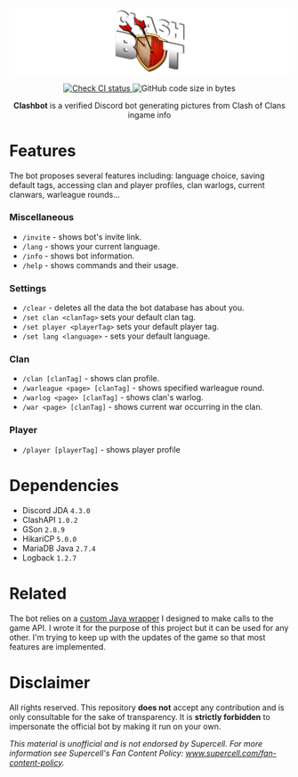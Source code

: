 ![Clashbot banner](/src/main/resources/icons/clashbot-banner.png)

<p align="center">
  <a href="https://github.com/Lycoon/clashbot/actions/workflows/check-ci.yml">
    <img alt="Check CI status" src="https://github.com/Lycoon/clashbot/actions/workflows/check-ci.yml/badge.svg?branch=dev">
  </a>
  <img alt="GitHub code size in bytes" src="https://img.shields.io/github/languages/code-size/Lycoon/clashbot">
</p>

<p align="center">
  <b>Clashbot</b> is a verified Discord bot generating pictures from Clash of Clans ingame info
</p>

# Features
The bot proposes several features including: language choice, saving default tags, accessing clan and player profiles, clan warlogs, current clanwars, warleague rounds...

### Miscellaneous
- `/invite` - shows bot's invite link.
- `/lang` - shows your current language.
- `/info` - shows bot information.
- `/help` - shows commands and their usage.

### Settings
- `/clear` - deletes all the data the bot database has about you.
- `/set clan <clanTag>` sets your default clan tag.
- `/set player <playerTag>` sets your default player tag.
- `/set lang <language>` - sets your default language.

### Clan
- `/clan [clanTag]` - shows clan profile.
- `/warleague <page> [clanTag]` - shows specified warleague round.
- `/warlog <page> [clanTag]` - shows clan's warlog.
- `/war <page> [clanTag]` - shows current war occurring in the clan.

### Player
- `/player [playerTag]` - shows player profile

# Dependencies
- Discord JDA `4.3.0`
- ClashAPI `1.0.2`
- GSon `2.8.9`
- HikariCP `5.0.0`
- MariaDB Java `2.7.4`
- Logback `1.2.7`

# Related
The bot relies on a [custom Java wrapper](https://github.com/Lycoon/clash-api) I designed to make calls to the game API. I wrote it for the purpose of this project but it can be used for any other. I'm trying to keep up with the updates of the game so that most features are implemented.

# Disclaimer
All rights reserved. This repository **does not** accept any contribution and is only consultable for the sake of transparency.
It is **strictly forbidden** to impersonate the official bot by making it run on your own.

*This material is unofficial and is not endorsed by Supercell. For more information see Supercell's Fan Content Policy: www.supercell.com/fan-content-policy.*
